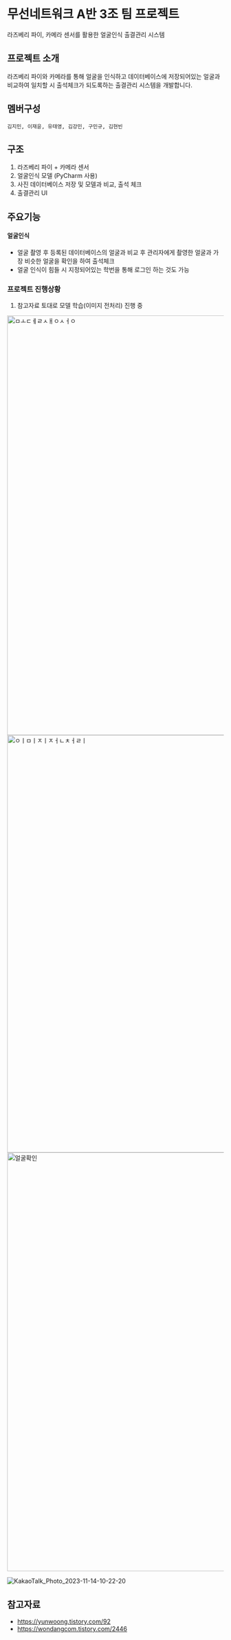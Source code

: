 # 무선네트워크 A반 3조 팀 프로젝트
라즈베리 파이, 카메라 센서를 활용한 얼굴인식 출결관리 시스템

## 프로젝트 소개
라즈베리 파이와 카메라를 통해 얼굴을 인식하고 데이터베이스에 저장되어있는 얼굴과 비교하여 일치할 시
출석체크가 되도록하는 출결관리 시스템을 개발합니다.

## 멤버구성
``` 
김지민, 이재윤, 유태영, 김강민, 구민규, 김현빈
```

## 구조
1. 라즈베리 파이 + 카메라 센서
2. 얼굴인식 모델 (PyCharm 사용)
3. 사진 데이터베이스 저장 및 모델과 비교, 출석 체크
4. 출결관리 UI

## 주요기능

#### 얼굴인식
- 얼굴 촬영 후 등록된 데이터베이스의 얼굴과 비교 후 관리자에게 촬영한 얼굴과 가장 비슷한 얼굴을 확인을 하여 출석체크
- 얼굴 인식이 힘들 시 지정되어있는 학번을 통해 로그인 하는 것도 가능

### 프로젝트 진행상황
1. 참고자료 토대로 모델 학습(이미지 전처리) 진행 중
<img width="973" alt="ㅁㅗㄷㅔㄹㅅㅐㅇㅅㅓㅇ" src="https://github.com/JiminGod/WirelessNetwork/assets/129360388/5191915b-b4bf-4864-9045-5725281af161">
<img width="968" alt="ㅇㅣㅁㅣㅈㅣㅈㅓㄴㅊㅓㄹㅣ" src="https://github.com/JiminGod/WirelessNetwork/assets/129360388/fafd1f80-a386-401e-bc12-4d990cf91b9e">
<img width="971" alt="얼굴확인" src="https://github.com/JiminGod/WirelessNetwork/assets/129360388/40f0bc1a-003f-4b36-97d8-911dc297fd03">

![KakaoTalk_Photo_2023-11-14-10-22-20](https://github.com/JiminGod/WirelessNetwork/assets/129360388/b8fc3480-dd85-4e14-bd0d-f70552b1e473)


## 참고자료
- https://yunwoong.tistory.com/92
- https://wondangcom.tistory.com/2446
